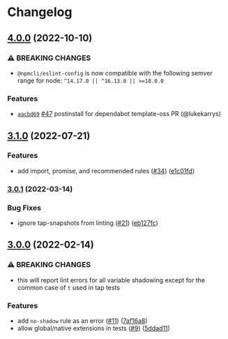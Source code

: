 # Changelog

## [4.0.0](https://github.com/npm/eslint-config/compare/v3.1.0...v4.0.0) (2022-10-10)

### ⚠️ BREAKING CHANGES

* `@npmcli/eslint-config` is now compatible with the following semver range for node: `^14.17.0 || ^16.13.0 || >=18.0.0`

### Features

* [`aacbd69`](https://github.com/npm/eslint-config/commit/aacbd69cc05e6c9b5b9bdf14f8389af65dfceecb) [#47](https://github.com/npm/eslint-config/pull/47) postinstall for dependabot template-oss PR (@lukekarrys)

## [3.1.0](https://github.com/npm/eslint-config/compare/v3.0.1...v3.1.0) (2022-07-21)


### Features

* add import, promise, and recommended rules ([#34](https://github.com/npm/eslint-config/issues/34)) ([e1c01fd](https://github.com/npm/eslint-config/commit/e1c01fd5ab6f53c8d307a00263f5388cee2c194c))

### [3.0.1](https://www.github.com/npm/eslint-config/compare/v3.0.0...v3.0.1) (2022-03-14)


### Bug Fixes

* ignore tap-snapshots from linting ([#21](https://www.github.com/npm/eslint-config/issues/21)) ([eb127fc](https://www.github.com/npm/eslint-config/commit/eb127fc366aadde588e192f6adefd6f224dfb8d1))

## [3.0.0](https://www.github.com/npm/eslint-config/compare/v2.0.0...v3.0.0) (2022-02-14)


### ⚠ BREAKING CHANGES

* this will report lint errors for all variable shadowing except for the common case of `t` used in tap tests

### Features

* add `no-shadow` rule as an error ([#11](https://www.github.com/npm/eslint-config/issues/11)) ([7af16a8](https://www.github.com/npm/eslint-config/commit/7af16a81a2881e22314c3ee2c6036be912e0dc58))
* allow global/native extensions in tests ([#9](https://www.github.com/npm/eslint-config/issues/9)) ([5ddad11](https://www.github.com/npm/eslint-config/commit/5ddad11acbe7bbb9ca5dcca6708c568d59b3492b))
